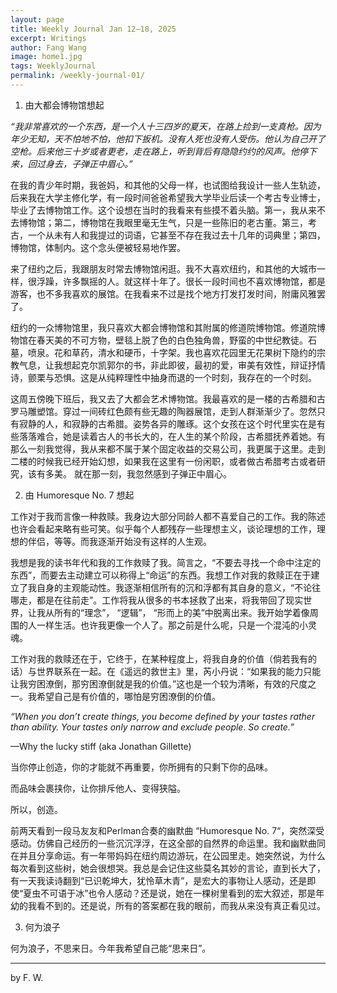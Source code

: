```yaml
---
layout: page
title: Weekly Journal Jan 12–18, 2025
excerpt: Writings
author: Fang Wang
image: home1.jpg
tags: WeeklyJournal
permalink: /weekly-journal-01/
---
```


1. 由大都会博物馆想起

*“我非常喜欢的一个东西，是一个人十三四岁的夏天，在路上捡到一支真枪。因为年少无知，天不怕地不怕，他扣下扳机。没有人死也没有人受伤。他认为自己开了空枪。后来他三十岁或者更老，走在路上，听到背后有隐隐约约的风声。他停下来，回过身去，子弹正中眉心。”*

在我的青少年时期，我爸妈，和其他的父母一样，也试图给我设计一些人生轨迹，后来我在大学主修化学，有一段时间爸爸希望我大学毕业后读一个考古专业博士，毕业了去博物馆工作。这个设想在当时的我看来有些摸不着头脑。第一，我从来不去博物馆；第二，博物馆在我眼里毫无生气，只是一些陈旧的老古董。第三，考古，一个从未有人和我提过的词语，它甚至不存在我过去十几年的词典里；第四，博物馆，体制内。这个念头便被轻易地作罢。

来了纽约之后，我跟朋友时常去博物馆闲逛。我不大喜欢纽约，和其他的大城市一样，很浮躁，许多飘摇的人。就这样十年了。很长一段时间也不喜欢博物馆，都是游客，也不多我喜欢的展馆。在我看来不过是找个地方打发打发时间，附庸风雅罢了。

纽约的一众博物馆里，我只喜欢大都会博物馆和其附属的修道院博物馆。修道院博物馆在春天美的不可方物，壁毯上脱了色的白色独角兽，野蛮的中世纪教徒。石墓，喷泉。花和草药，清水和硬币，十字架。我也喜欢花园里无花果树下隐约的宗教气息，让我想起克尔凯郭尔的书，非此即彼，最初的爱，审美有效性，辩证抒情诗，颤栗与恐惧。这是从纯粹理性中抽身而退的一个时刻，我存在的一个时刻。

这周五傍晚下班后，我又去了大都会艺术博物馆。我最喜欢的是一楼的古希腊和古罗马雕塑馆。穿过一间砖红色颇有些无趣的陶器展馆，走到人群渐渐少了。忽然只有寂静的人，和寂静的古希腊。姿势各异的雕琢。这个女孩在这个时代里实在是有些落落难合，她是读着古人的书长大的，在人生的某个阶段，古希腊抚养着她。有那么一刻我觉得，我从来都不属于某个固定收益的交易公司，我更属于这里。走到二楼的时候我已经开始幻想，如果我在这里有一份闲职，或者做古希腊考古或者研究，该有多美。 就在那一刻，我忽然感到子弹正中眉心。 



2. 由 Humoresque No. 7 想起

工作对于我而言像一种救赎。我身边大部分同龄人都不喜爱自己的工作。我的陈述也许会看起来略有些可笑。似乎每个人都残存一些理想主义，谈论理想的工作，理想的伴侣，等等。而我逐渐开始没有这样的人生观。

我想是我的读书年代和我的工作救赎了我。简言之，“不要去寻找一个命中注定的东西”，而要去主动建立可以称得上“命运”的东西。我想工作对我的救赎正在于建立了我自身的主观能动性。我逐渐相信所有的沉和浮都有其自身的意义，“不论往哪走，都是在往前走”。工作将我从很多的书本拯救了出来，将我带回了现实世界，让我从所有的“理念”， “逻辑”， “形而上的美”中脱离出来。我开始学着像周围的人一样生活。也许我更像一个人了。那之前是什么呢，只是一个混沌的小灵魂。

工作对我的救赎还在于，它终于，在某种程度上，将我自身的价值（倘若我有的话）与世界联系在一起。在《遥远的救世主》里，芮小丹说：“如果我的能力只能让我穷困潦倒，那穷困潦倒就是我的价值。”这也是一个较为清晰，有效的尺度之一。我希望自己是有价值的，哪怕是穷困潦倒的价值。



*“When you don’t create things, you become defined by your tastes rather than ability. Your tastes only narrow and exclude people. So create.”*

—Why the lucky stiff (aka Jonathan Gillette)

当你停止创造，你的才能就不再重要，你所拥有的只剩下你的品味。

而品味会裹挟你，让你排斥他人、变得狭隘。

所以，创造。

前两天看到一段马友友和Perlman合奏的幽默曲 “Humoresque No. 7“，突然深受感动。仿佛自己经历的一些沉沉浮浮，在这全部的自然界的命运里。我和幽默曲同在并且分享命运。有一年带妈妈在纽约周边游玩，在公园里走。她突然说，为什么每次看到这些树，她会很想哭。我总是会记住这些莫名其妙的言论，直到长大了，有一天我读诗翻到“已识乾坤大，犹怜草木青”，是宏大的事物让人感动，还是即使“夏虫不可语于冰”也令人感动？还是说，她在一棵树里看到的宏大叙述，那是年幼的我看不到的。还是说，所有的答案都在我的眼前，而我从来没有真正看见过。



3. 何为浪子 

何为浪子，不思来日。今年我希望自己能“思来日”。

****

 by F. W. 
